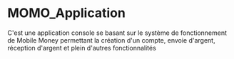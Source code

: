 # MOMO_Application
C'est une application console se basant sur le système de fonctionnement de Mobile Money permettant la création d'un compte, envoie d'argent, réception d'argent et plein d'autres fonctionnalités 
